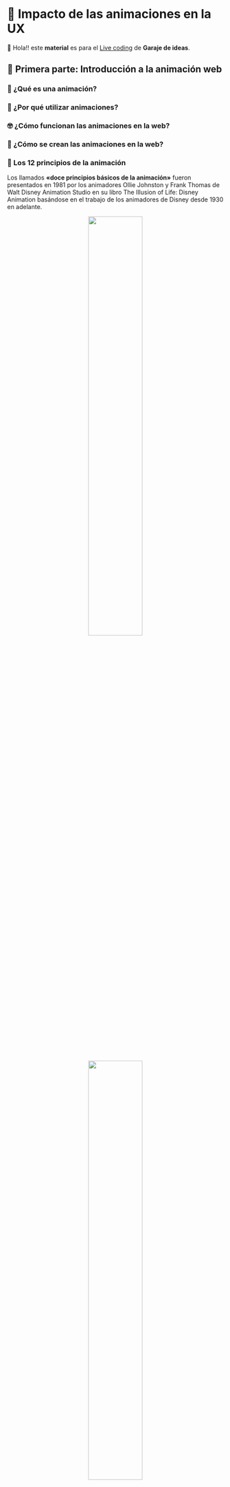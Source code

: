 # 💃 Impacto de las animaciones en la UX
👋 Hola!! este **material** es para el [Live coding](https://www.youtube.com/live/rrYcZDZgqVc?feature=share) de **Garaje de ideas**.

## 🎁 Primera parte: Introducción a la animación web

### **💃 ¿Qué es una animación?**
### **🤔 ¿Por qué utilizar animaciones?**
### **🤓 ¿Cómo funcionan las animaciones en la web?**
### **🤩 ¿Cómo se crean las animaciones en la web?**

### **🥳 Los 12 principios de la animación**
Los llamados **«doce principios básicos de la animación»** fueron presentados en 1981 por los animadores Ollie Johnston y Frank Thomas de Walt Disney Animation Studio en su libro The Illusion of Life: Disney Animation basándose en el trabajo de los animadores de Disney desde 1930 en adelante.

<p align="center">
  <img src="principios-animacion.mp4" width="50%">
</p>

<p align="center">
  <img src="assets/the-illusion-of-life.webp" width="50%">
</p>

### 🙆🏻‍♀️ 1. Estirar y encoger

![Squash and stretch](assets/1_Squash-and-stretch.webp)

### 🏃‍♀️ 2. Anticipación 

![Anticipation](assets/2_Anticipation.webp)

### 🎭 3. Puesta en escena 

![Staging](assets/3_Staging.webp)

### 🪅 4. Animación directa y pose a pose 

![Pose to Pose](assets/4_Pose-to-Pose.webp)

### 🎬 5. Acciones complementarias y superpuestas 

![Follow through and overlapping](assets/5_Follow-Through-and-Overlapping.webp)

### 👀 6. Acelerar y desacelerar 

![Slow in Slow out](assets/6_Slow-In-Slow-Out.webp)

### 🌉 7. Arcos 

![Arcs](assets/7_Arcs.webp)

### 🎬 8. Acción secundaria 
![Secondary action](assets/8_Secondary-Action.webp)

### ⏰ 9. Sincronización 

![Timing](assets/9_Timing.webp)

### 🤣 10. Exageración 

![Exaggeration](assets/10_Exaggeration.webp)

### 🎨 11. Dibujo sólido 

![Solid drawings](assets/11_Solid-Drawings.webp)

### 💃 12. Atractivo 

![Appeal](assets/12_Appeal.webp)

### **🤷‍♀️ ¿Qué tipos de animaciones existen?**
Existen tres tipos de animaciones en la web:

- **Animaciones:**
- **Transiciones:** 
- **Transformaciones:** 
- **Interacciones y microinteracciones:** 

### **🍿 Formas de CSS para animar en la web**
Existen varias formas de animar elementos en la web:

- **Utilizando la propiedad animation de CSS**

- **Utilizando la propiedad transition de CSS**

- **Utilizando la propiedad transform de CSS:**


### **🤺 Animaciones CSS vs Transiciones CSS vs Transformaciones CSS**
1. Las **animaciones CSS** son secuencias de cambios de estilos que se aplican a un elemento en un intervalo de tiempo determinado.

2. Las **transiciones CSS** son cambios suaves de un estilo a otro.

3. Las **transformaciones CSS** son cambios que se aplican a elementos de HTML para modificar su forma, tamaño o posición.

## 🎥 Segunta parte: Animando con transiciones

### **🎳 Transiciones CSS**
Las **transiciones CSS**, por otro lado, son una forma más sencilla de crear animaciones que cambian gradualmente de un estado a otro. 

- La **interpolación** es el proceso de calcular los valores intermedios entre dos valores dados. Por ejemplo, podemos calcular el valor intermedio entre 0 y 100, que es 50.


Para crear una transición CSS, necesitamos utilizar las siguientes propiedades:

- **transition-property:** 

- **transition-duration:** 

- **transition-timing-function:** 

- **transition-delay:** 

```css
.transitioning {
  transition-property: background-color;
  transition-duration: 1s;
}

.transitioning:hover {
  background-color: red;
}
```


## 🎥 Tercera parte: Animando con CSS

### **🎞️ Animaciones CSS: @keyframes**

- **@keyframes:** esta regla permite definir las fases de la animación, especificando cómo debe cambiar el estilo de un elemento en diferentes puntos del tiempo.

```css
@keyframes nombreDeLaAnimacion {
  0% {
    /* estilos para el inicio de la animación */
  }
  100% {
    /* estilos para el final de la animación */
  }
}
```

También puedes definir múltiples puntos de tiempo con porcentajes intermedios:

```css
@keyframes nombreDeLaAnimacion {
  0% {
    /* estilos para el inicio de la animación */
  }
  50% {
    /* estilos para la mitad de la animación */
  }
  100% {
    /* estilos para el final de la animación */
  }
}
```


```css
.miElemento {
  animation: nombreDeLaAnimacion duracion tipoDeRepeticion tiempoDeRetraso;
}

/* Por ejemplo: */
.miElemento {
  animation: nombreDeLaAnimacion 5s linear 1s;
}
```


### **🦄 Animaciones CSS: propiedades**
Veamos en más detalle cómo crear una animación CSS. Para ello, vamos a utilizar las siguientes propiedades:

- **animation-name:**
- **animation-duration:** 
- **animation-timing-function:** 
- **animation-delay:**
- **animation-iteration-count:**
- **animation-direction:**
- **animation-fill-mode:**

Para **crear una animación en CSS**, debemos seguir estos pasos:

**Definir las fases de la animación utilizando la regla @keyframes**.

1.**Asignar un nombre a la animación utilizando la propiedad animation-name.** 

2.**Especificar la duración** de la animación utilizando la propiedad animation-duration.


**Aquí vemos un ejemplo** de cómo se podría crear una animación sencilla para hacer que un elemento parpadee:

```css
@keyframes blink {
  50% {
    opacity: 0;
  }
}

.blinking {
  animation-name: blink;
  animation-duration: 1s;
  animation-iteration-count: infinite;
}
```

### **🕰️ Animaciones CSS: duración**

Las funciones de tiempo en CSS **se utilizan para especificar el tiempo que debe transcurrir antes de que una animación o transición se complete**.

Existen varias funciones de tiempo que puedes utilizar en CSS:

- **transition-duration:** Establece la duración de una transición.
- **transition-delay:** Establece el retraso antes de que se inicie una transición.
- **animation-duration:** Establece la duración de una animación.
- **animation-delay:** Establece el retraso antes de que se inicie una animación.


```css
.mi-elemento {
  /* Establecemos una transición de 1 segundo */
  transition-duration: 1s;
  /* Establecemos un retraso de 0,5 segundos antes de que se inicie la transición */
  transition-delay: 0.5s;
  /* Establecemos una animación de 2 segundos */
  animation-duration: 2s;
  /* Establecemos un retraso de 1 segundo antes de que se inicie la animación */
  animation-delay: 1s;
}
```

### **🕰️ Animaciones CSS: timing functions**

> Nota: No existe una propiedad real llamada "timing-function". Cuando me refiero a esta "propiedad", en realidad me estoy refiriendo tanto a las propiedades transition-timing-function como animation-timing-function.

- **ease:** la animación comienza lentamente, acelera en el medio y termina lentamente.
- **linear:** la animación se reproduce de manera uniforme.
- **ease-in:** la animación comienza lentamente y acelera hacia el final.
- **ease-out:** la animación comienza rápidamente y se desacelera hacia el final.
- **ease-in-out:** la animación comienza lentamente, acelera en el medio y se desacelera hacia el final.
- **step-start:** la animación comienza de inmediato y luego se detiene en cada punto clave.
- **step-end:** la animación comienza de inmediato y luego se detiene en cada punto clave.
- **steps(n, start|end):** la animación comienza de inmediato y luego se detiene en cada punto clave. El primer parámetro especifica el número de pasos y el segundo parámetro especifica si la animación debe comenzar o terminar en cada punto clave.
- **cubic-bezier(n,n,n,n):** la animación se reproduce de acuerdo con una curva de Bézier personalizada. Los cuatro parámetros especifican los puntos de control de la curva.

Que es cubic-bezier? [Cubic-bezier](https://cubic-bezier.com/#.17,.67,.83,.67) es una función de tiempo que te permite crear una curva de Bézier personalizada. Una curva de Bézier es una curva matemática que se utiliza para crear transiciones suaves entre dos puntos. Puedes utilizar cubic-bezier para crear animaciones personalizadas.

Ejemplo con código CSS de una animación con diferentes funciones de tiempo:

```css
    animation-timing-function: ease;
    animation-timing-function: linear;
    animation-timing-function: ease-in;
    animation-timing-function: ease-out;
    animation-timing-function: ease-in-out;
    animation-timing-function: step-start;
    animation-timing-function: step-end;
    animation-timing-function: steps(4, end);
    animation-timing-function: cubic-bezier(0.1, 0.7, 1.0, 0.1);
```

### **🕰️ Animaciones CSS: delay**
La propiedad animation-delay permite especificar cuánto tiempo debe transcurrir antes de que comience una animación.

```css
.mi-elemento {
  animation-delay: 1s;
}
```

### **🕰️ Animaciones CSS: iteration count**
La propiedad animation-iteration-count permite especificar cuántas veces debe repetirse una animación.

```css
.mi-elemento {
  animation-iteration-count: 3;
}
```

### **🕰️ Animaciones CSS: direction**
La propiedad animation-direction permite especificar la dirección en la que debe reproducirse una animación.


```css
.mi-elemento {
  animation-direction: alternate;
}
```

### **🕰️ Animaciones CSS: fill mode**

```css
.mi-elemento {
  animation-fill-mode: forwards;
}
```

### **🕰️ Animaciones CSS: shorthand**
La propiedad animation es una propiedad abreviada que te permite establecer todas las propiedades de animación en una sola declaración.


```css
.mi-elemento {
  animation: 1s ease-in-out 2s infinite alternate;
}
```

[Scroll-driven Animations](https://scroll-driven-animations.style/#demos)

## 😎 Cuarta parte: Responsive y Performance

## 3. Animación Responsive y Accesibilidad

### 3.3. Consideraciones de accesibilidad en animaciones web

## 4. Herramientas y Librerías de Animación Web

### 4.1. GreenSock Animation Platform (GSAP)

```html
<!-- HTML -->
<script src="https://cdnjs.cloudflare.com/ajax/libs/gsap/3.9.1/gsap.min.js"></script>
<div id="example-gsap"></div>

<!-- CSS -->
<style>
#example-gsap {
  width: 100px;
  height: 100px;
  background-color: yellow;
}
</style>

<!-- JavaScript -->
<script>
gsap.to('#example-gsap', {
  duration: 1,
  x: 200,
  y: 200,
  scale: 2,
  rotation: 360,
  ease: 'bounce.out',
});
</script>
```

### 4.2. Anime.js

```html
<!-- HTML -->
<script src="https://cdnjs.cloudflare.com/ajax/libs/animejs/3.2.1/anime.min.js"></script>
<div id="example-anime"></div>

<!-- CSS -->
<style>
#example-anime {
  width: 100px;
  height: 100px;
  background-color: pink;
}
</style>

<!-- JavaScript -->
<script>
anime({
  targets: '#example-anime',
  translateX: 250,
  translateY: 250,
  scale: 2,
  rotate: '1turn',
  duration: 2000,
  easing: 'easeInOutQuad',
  loop: true,
});
</script>
```

### 4.3. Mo.js

```html
<!-- HTML -->
<script src="https://cdn.jsdelivr.net/npm/@mojs/core"></script>
<button id="example-mojs">Click me!</button>

<!-- JavaScript -->
<script>
const burst = new mojs.Burst({
  parent: '#example-mojs',
  radius: { 30: 90 },
  count: 20,
  children: {
    shape: 'cross',
    stroke: 'teal',
    strokeWidth: { 6: 0 },
    angle: { 360: 0 },
    radius: { 30: 5 },
    duration: 2000,
  },
});

document.getElementById('example-mojs').addEventListener('click', function () {
  burst.replay();
});
</script>
```

### 4.4. Lottie

```html
<!-- HTML -->
<script src="https://cdnjs.cloudflare.com/ajax/libs/lottie-web/5.7.14/lottie.min.js"></script>
<div id="example-lottie"></div>

<!-- JavaScript -->
<script>
const animation = lottie.loadAnimation({
  container: document.getElementById('example-lottie'),
  renderer: 'svg',
  loop: true,
  autoplay: true,
  path: 'path/to/animation.json', // Replace with the path to your Lottie animation file
});

// Optional: Control playback with buttons or other user interactions
document.getElementById('play').addEventListener('click', function () {
animation.play();
});

document.getElementById('pause').addEventListener('click', function () {
animation.pause();
});

document.getElementById('stop').addEventListener('click', function () {
animation.stop();
});
</script>
```

### 4.5. Comparación de herramientas y selección adecuada**

- GSAP: Robusto y versátil, ideal para proyectos grandes y complejos.
- Anime.js: Ligero y fácil de usar, adecuado para proyectos pequeños y medianos.
- Mo.js: Foco en animaciones interactivas y efectos visuales.
- Lottie: Para trabajar con animaciones vectoriales exportadas desde Adobe After Effects.

## 5. Práctica guiada: Creación de una animación simple

### 5.1. Definición del proyecto**

Crearemos una animación de un círculo que se mueve de izquierda a derecha y cambia de color al pasar el cursor sobre él.

### 5.2. Diseño de la animación**

- Objeto: Círculo
- Movimiento: De izquierda a derecha
- Interacción: Cambio de color al pasar el cursor

### 5.3. Implementación con HTML, CSS y JavaScript**

```html
<!-- HTML -->
<div id="circle" class="circle"></div>

<!-- CSS -->
<style>
.circle {
  width: 50px;
  height: 50px;
  border-radius: 50%;
  background-color: blue;
  position: absolute;
  left: 0;
  top: 50%;
  transform: translateY(-50%);
  transition: background-color 0.5s;
  animation: moveRight 3s linear infinite;
}

.circle:hover {
  background-color: red;
}

@keyframes moveRight {
  0% {
    left: 0;
  }
  100% {
    left: calc(100% - 50px);
  }
}
</style>
```

### 5.4. Ajustes responsives y accesibles

```css
@media (max-width: 480px) {
  .circle {
    width: 30px;
    height: 30px;
    animation-duration: 4s;
  }
}
```
### 5.5. Debugging y optimización

## 7. Recursos y consejos para seguir aprendiendo
### 7.1. Cursos y tutoriales recomendados

- CSS Animations and Transitions (MDN)
- GreenSock Animation Platform (GSAP) - Getting Started
- Anime.js - Documentation
- Mo.js - Getting Started
- Lottie - Official Documentation

### 7.2. Comunidades y foros para aprender y compartir conocimientos

- Stack Overflow
- Codepen.io
- Reddit - r/web_design
- Reddit - r/Frontend
- CSS-Tricks

### 7.3. Proyectos y desafíos para seguir practicando

- 100 Days CSS Challenge
- Daily UI Design Challenge
- Frontend Mentor

**Conclusión y cierre del taller**